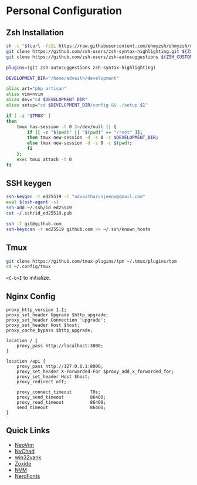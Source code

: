 # Personal Configuration 

## Zsh Installation

```bash
sh -c "$(curl -fsSL https://raw.githubusercontent.com/ohmyzsh/ohmyzsh/master/tools/install.sh)"
git clone https://github.com/zsh-users/zsh-syntax-highlighting.git ${ZSH_CUSTOM:-~/.oh-my-zsh/custom}/plugins/zsh-syntax-highlighting
git clone https://github.com/zsh-users/zsh-autosuggestions ${ZSH_CUSTOM:-~/.oh-my-zsh/custom}/plugins/zsh-autosuggestions
```

```bash
plugins=(git zsh-autosuggestions zsh-syntax-highlighting)

DEVELOPMENT_DIR="/home/advaith/development"

alias art="php artisan"
alias vim=nvim
alias dev="cd $DEVELOPMENT_DIR"
alias setup="cd $DEVELOPMENT_DIR/config && ./setup $1"

if [ -z "$TMUX" ]
then
    tmux has-session -t 0 2>/dev/null || { 
        if [[ -z "$(pwd)" || "$(pwd)" == "/root" ]]; 
        then tmux new-session -d -s 0 -c $DEVELOPMENT_DIR;
        else tmux new-session -d -s 0 -c $(pwd); 
        fi 
    }; 
    exec tmux attach -t 0
fi
```

## SSH keygen

```bash
ssh-keygen -t ed25519 -C "advaitharunjeena@gmail.com"
eval $(ssh-agent -s)
ssh-add ~/.ssh/id_ed25519
cat ~/.ssh/id_ed25519.pub

ssh -T git@github.com
ssh-keyscan -t ed25519 github.com >> ~/.ssh/known_hosts
```

## Tmux

```bash
git clone https://github.com/tmux-plugins/tpm ~/.tmux/plugins/tpm
cd ~/.config/tmux
```

`<C-b>I` to initialize.

## Nginx Config

```nginx
proxy_http_version 1.1;
proxy_set_header Upgrade $http_upgrade;
proxy_set_header Connection 'upgrade';
proxy_set_header Host $host;
proxy_cache_bypass $http_upgrade;

location / {
    proxy_pass http://localhost:3000;
}

location /api {
    proxy_pass http://127.0.0.1:8000;
    proxy_set_header X-Forwarded-For $proxy_add_x_forwarded_for;
    proxy_set_header Host $host;
    proxy_redirect off;

    proxy_connect_timeout       70s;
    proxy_send_timeout          86400;
    proxy_read_timeout          86400;
    send_timeout                86400;
}
```

## Quick Links

- [NeoVim](https://github.com/neovim/neovim/blob/master/INSTALL.md)
- [NvChad](https://nvchad.com/)
- [win32yank](https://github.com/equalsraf/win32yank/releases)
- [Zoxide](https://github.com/ajeetdsouza/zoxide)
- [NVM](https://github.com/nvm-sh/nvm)
- [NerdFonts](https://www.nerdfonts.com/font-downloads)
